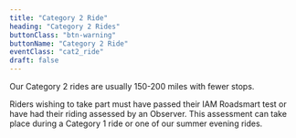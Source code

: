 ```yaml
---
title: "Category 2 Ride"
heading: "Category 2 Rides"
buttonClass: "btn-warning"
buttonName: "Category 2 Ride"
eventClass: "cat2_ride"
draft: false
---
```


Our Category 2 rides are usually 150-200 miles with fewer stops.

Riders wishing to take part must have passed their IAM Roadsmart test or have had their riding assessed by an Observer. This assessment can take place during a Category 1 ride or one of our summer evening rides.